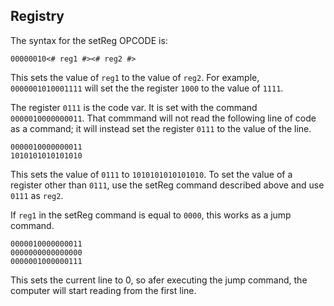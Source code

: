 ## Registry

The syntax for the setReg OPCODE is:
```
00000010<# reg1 #><# reg2 #>
```
This sets the value of `reg1` to the value of `reg2`. 
For example, `0000001010001111` will set the the register `1000` to the value of `1111`.


The register `0111` is the code var. It is set with the command `0000010000000011`. That commmand will not read the following line of code as a command; it will instead set the register `0111` to the value of the line.
```
0000010000000011
1010101010101010
```
This sets the value of `0111` to `1010101010101010`. To set the value of a register other than `0111`, use the setReg command described above and use `0111` as `reg2`.


If `reg1` in the setReg command is equal to `0000`, this works as a jump command.
```
0000010000000011
0000000000000000
0000001000000111
```
This sets the current line to 0, so afer executing the jump command, the computer will start reading from the first line.
